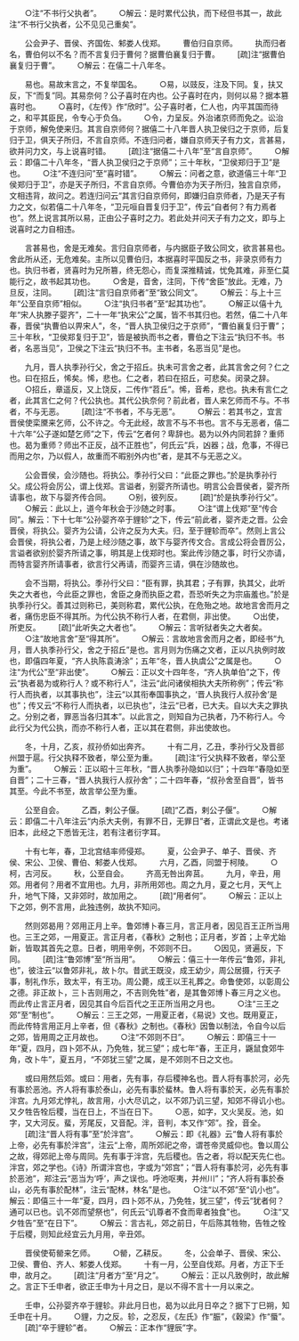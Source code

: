 <!-- { "loadSidebar": true } -->
　　○注“不书行父执者”。
　　○解云：是时累代公执，而下经但书其一，故此注“不书行父执者，公不见见己重矣”。

　　公会尹子、晋侯、齐国佐、邾娄人伐郑。
　　曹伯归自京师。
　　执而归者名，曹伯何以不名？而不言复归于曹何？据曹伯襄复归于曹。
　　[疏]注“据曹伯襄复归于曹”。
　　○解云：在僖二十八年冬。

　　易也。易故末言之，不复举国名。
　　○易，以豉反，注及下同。复，扶又反，下“而复”同。其易奈何？公子喜时在内也。公子喜时在内，则何以易？据本篡喜时也。
　　○喜时，《左传》作“欣时”。公子喜时者，仁人也，内平其国而待之，和平其臣民，令专心于负刍。
　　○令，力呈反。外治诸京师而免之。讼治于京师，解免使来归。其言自京师何？据僖二十八年晋人执卫侯归之于京师，后复归于卫，俱天子所归，不言自京师。不连归问者，嫌自京师天子有力文，言甚易，欲并问力文，与上说喜时错。
　　[疏]注“据僖二十八年”至“言自京师”。
　　○解云：即僖二十八年冬，“晋人执卫侯归之于京师”；三十年秋，“卫侯郑归于卫”是也。
　　○注“不连归问”至“喜时错”。
　　○解云：问者之意，欲道僖三十年“卫侯郑归于卫”，亦是天子所归，不言自京师。今曹伯亦为天子所归，独言自京师，文相违背，故问之。若连归问云“其言归自京师何，即嫌归自京师者，乃是天子有力之文，似若僖二十八年冬，“卫元咺自晋复归于卫”，传云“自者何？有力焉者也”。然上说言其所以易，正由公子喜时之力。若此处并问天子有力之文，即与上说喜时之力自相违。

　　言甚易也，舍是无难矣。言归自京师者，与内据臣子致公同文，欲言甚易也。舍此所从还，无危难矣。主所以见曹伯归，本据喜时平国反之书，非录京师有力也。执归书者，贤喜时为兄所篡，终无怨心，而复深推精诚，忧免其难，非至仁莫能行之，故书起其功也。
　　○舍是，音舍，注同，下传“舍臣”放此。无难，乃旦反，注同。
　　[疏]注“言归自京师者”至“致公同文”。
　　○解云：与上十三年“公至自京师”相似。
　　○注“执归书者”至“起其功也”。
　　○解正以僖十九年“宋人执滕子婴齐”，二十一年“执宋公”之属，皆不书其归也。若然，僖二十八年春，晋侯“执曹伯以畀宋人”，冬，“晋人执卫侯归之于京师”，“曹伯襄复归于曹”；三十年秋，“卫侯郑复归于卫”，皆是被执而书之者，曹伯之下注云“执归不书。书者，名恶当见”，卫侯之下注云“执归不书。主书者，名恶当见”是也。

　　九月，晋人执季孙行父，舍之于招丘。执未可言舍之者，此其言舍之何？仁之也。曰在招丘，悕矣。悕，悲也。仁之者，若曰在招丘，可悲矣。闵录之辞。
　　○招丘，章遥反，又上饶反，二传作“苕丘”。悕，音希，悲也。执未有言仁之者，此其言仁之何？代公执也。其代公执奈何？前此者，晋人来乞师而不与。不书者，不与无恶。
　　[疏]注“不书者，不与无恶”。
　　○解云：若其书之，宜言晋侯使栾黡来乞师，公不许之。今无此经，故言不与不书也。言不与无恶者，僖二十六年“公子遂如楚乞师”之下，传云“乞者何？卑辞也。曷为以外内同若辞？重师也。曷为重师？师出不正反，战不正胜也”，何氏云“兵，凶器；战，危事，不得已而用之尔，乃以假人，故重而不暇别外内也”者，是其不与无恶之义。

　　公会晋侯，会沙随也。将执公。季孙行父曰：“此臣之罪也。”於是执季孙行父。成公将会厉公，谓上伐郑。言谥者，别婴齐所请也。明言公会晋侯者，婴齐所请事也，故下与婴齐传合同。
　　○别，彼列反。
　　[疏]“於是执季孙行父”。
　　○解云：此以上，道今年秋会于沙随之时事。
　　○注“谓上伐郑”至“传合同”。解云：下十七年“公孙婴齐卒于貍轸”之下，传云“前此者，婴齐走之晋。公会晋侯，将执公。婴齐为公请，公许之反为大夫。归，至于貍轸而卒”。然则上言公会晋侯，将执公者，乃是上经沙随之事，故下与婴齐传文合。言成公将会晋厉公，言谥者欲别於婴齐所请之事，明其是上伐郑时也。案此传沙随之事，时行父亦请，而特言婴齐所请事者，欲言行父再请，而婴齐三请，俱在沙随故也。

　　会不当期，将执公。季孙行父曰：“臣有罪，执其君；子有罪，执其父，此听失之大者也，今此臣之罪也，舍臣之身而执臣之君，吾恐听失之为宗庙羞也。”於是执季孙行父。善其过则称已，美则称君，累代公执，在危殆之地。故地言舍而月之者，痛伤忠臣不得其所。为代公执不称行人者，在君侧，非出使。
　　○出使，所吏反。
　　[疏]“此听失之大者也”。
　　○解云：言听狱者失之大者矣。
　　○注“故地言舍”至“得其所”。
　　○解云：言故地言舍而月之者，即经书“九月，晋人执季孙行父，舍之于招丘”是也。言月则为伤痛之文者，正以凡执例时故也，即僖四年夏，“齐人执陈袁涛涂”；五年“冬，晋人执虞公”之属是也。
　　○注“为代公”至“非出使”。
　　○解云：正以文十四年冬，“齐人执单伯”之下，传云“执者曷为或称行人？或不称行人”，注云“此问诸侯相执大夫所称例”；传云“称行人而执者，以其事执也”，注云“以其衔奉国事执之，‘晋人执我行人叔孙舍’是也”；传又云“不称行人而执者，以已执也”，注云“已者，已大夫。自以大夫之罪执之。分别之者，罪恶当各归其本”。以此言之，则知自为己执者，乃不称行人。今此行父为代公执，而亦不称行人者，正以其在君侧，非出使故也。

　　冬，十月，乙亥，叔孙侨如出奔齐。
　　十有二月，乙丑，季孙行父及晋郤州盟于扈。行父执释不致者，举公至为重。
　　[疏]注“行父执释不致者，举公至为重”。
　　○解云：正以昭十三年秋，“晋人执季孙隐如以归”；十四年“春隐如至自晋”；二十三春，“晋人执我行人叔孙舍”；二十四年春，“叔孙舍至自晋”，皆书其至。今此不书至，故言举公至为重。

　　公至自会。
　　乙酉，剌公子偃。
　　[疏]“乙酉，剌公子偃”。
　　○解云：即僖二十八年注云“内杀大夫例，有罪不日，无罪日”者，正谓此文是也。考诸旧本，此经之下悉皆无注，若有注者衍字耳。

　　十有七年，春，卫北宫结率师侵郑。
　　夏，公会尹子、单子、晋侯、齐侯、宋公、卫侯、曹伯、邾娄人伐郑。
　　六月，乙酉，同盟于柯陵。
　　○柯，古河反。
　　秋，公至自会。
　　齐高无咎出奔莒。
　　九月，辛丑，用郊。用者何？用者不宜用也。九月，非所用郊也。周之九月，夏之七月，天气上升，地气下降，又非郊时，故加用之。
　　[疏]“用者何”。
　　○解云：正以上下之郊，例不言用，此独违例，故执不知问。

　　然则郊曷用？郊用正月上辛。鲁郊博卜春三月，言正月者，因见百王正所当用也。三王之郊，一用夏正。言正月者，《春秋》之制也；正月者，岁首；上辛尤始新，皆取其首先之意。日者，明用辛例，不郊则不日。
　　○因见，贤遍反，下同。
　　[疏]注“鲁郊博”至“所当用”。
　　○解云：僖三十一年传云“鲁郊，非礼也”，彼注云“以鲁郊非礼，故卜尔。昔武王既没，成王幼少，周公居摄，行天子事，制礼作乐，致太平，有王功。周公薨，成王以王礼葬之。命鲁使郊，以彰周公之德。非正故卜，三卜吉则用之，不吉则免牲”者，是其鲁郊博卜春三月之义也。而此传止言正月者，因见其自今后百代之王正所当用之月也。
　　○注“三王之郊”至“制也”。
　　○解云：三王之郊，一用夏正者，《易说》文也。既用夏正，而此传特言用正月上辛者，但《春秋》之制也。《春秋》因鲁以制法，令自今以后之郊，皆用周之正月故也。
　　○注“不郊则不日”。
　　○解云：即僖三十一年“夏，四月，四卜郊不从，乃免牲，犹三望”；成七年“春，王正月，鼷鼠食郊牛角，改卜牛”，夏五月，“不郊犹三望”之属，是不郊则不日之文也。

　　或曰用然后郊。或曰：用者，先有事，存后稷神名也。晋人将有事於河，必先有事於恶池。齐人将有事於泰山，必先有事於蜚林。鲁人将有事於天，必先有事於泮宫。九月郊尤悖礼，故言用，小大尽讥之，以不郊乃讥三望，知郊不得讥小也。又夕牲告牷后稷，当在日上，不当在日下。
　　○恶，如字，又火吴反。池，如字，又大河反。蜚，芳尾反，又音配。泮，音判，本又作“郊”。拴，音全。
　　[疏]注“晋人将有事”至“於泮宫”。
　　○解云：即《礼器》云“鲁人将有事於上帝，必先有事於泮宫”，注云“上帝，周所郊祀之帝，谓苍帝灵威仰也。鲁以周公之故，得郊祀上帝与周同。先有事于泮宫，先后稷也。告之者，将以配天先仁也。泮宫，郊之学也。《诗》所谓泮宫也，字或为“郊宫”；“晋人将有事於河，必先有事於恶池”，郑注云“恶当为‘呼’，声之误也。呼池呕夷，并州川”；“齐人将有事於泰山，必先有事於配林”，注云“配林，林名”是也。
　　○注“以不郊”至“讥小也”。解云：即僖三十一年“夏，四月，四卜郊不从，乃免牲，犹三望”，传云“犹者何？通可以已也。讥不郊而望祭也”，何氏云“讥尊者不食而卑者独食”也。
　　○注“又夕牲告”至“在日下”。
　　○解云：言古礼，郊之前日，午后陈其牲物，告牲之牷于后稷，则知此经宜云九月用，辛丑郊。

　　晋侯使荀罃来乞师。
　　○罃，乙耕反。
　　冬，公会单子、晋侯、宋公、卫侯、曹伯、齐人、邾娄人伐郑。
　　十有一月，公至自伐郑。月者，方正下壬申，故月之。
　　[疏]注“月者方”至“月之”。
　　○解云：正以凡致例时，故此解之。言正下壬申者，欲正壬申为十月之日，是以不得不言十一月以来之。

　　壬申，公孙婴齐卒于貍轸。非此月日也，曷为以此月日卒之？据下丁巳朔，知壬申在十月。
　　○貍，力之反。轸，之忍反，《左氏》作“脤”，《穀梁》作“蜃”。
　　[疏]“卒于貍轸”者。
　　○解云：正本作“貍辰”字。
